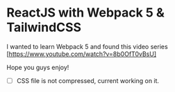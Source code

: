 # ReactJS with Webpack 5 & TailwindCSS

I wanted to learn Webpack 5 and found this video series [https://www.youtube.com/watch?v=8b0OfT0vBsU]

Hope you guys enjoy!

- [ ] CSS file is not compressed, current working on it.
